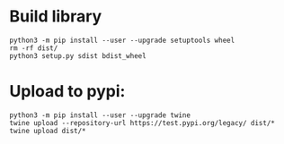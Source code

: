 # Build library
```commandline
python3 -m pip install --user --upgrade setuptools wheel
rm -rf dist/
python3 setup.py sdist bdist_wheel
```


# Upload to pypi:
```commandline
python3 -m pip install --user --upgrade twine
twine upload --repository-url https://test.pypi.org/legacy/ dist/*
twine upload dist/*
```

